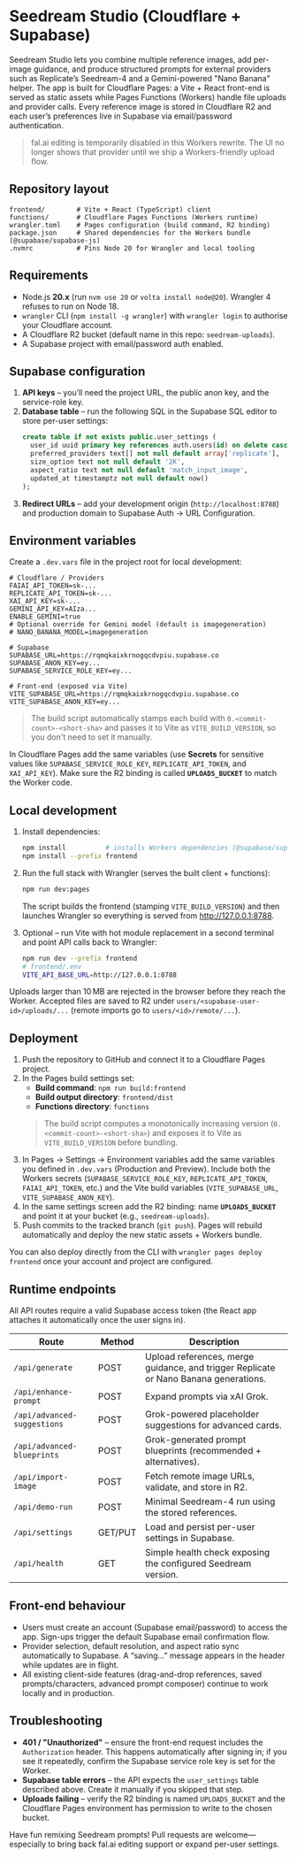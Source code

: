 # Seedream Studio (Cloudflare + Supabase)

Seedream Studio lets you combine multiple reference images, add per-image guidance, and produce structured prompts for external providers such as Replicate’s Seedream-4 and a Gemini-powered "Nano Banana" helper. The app is built for Cloudflare Pages: a Vite + React front-end is served as static assets while Pages Functions (Workers) handle file uploads and provider calls. Every reference image is stored in Cloudflare R2 and each user’s preferences live in Supabase via email/password authentication.

> fal.ai editing is temporarily disabled in this Workers rewrite. The UI no longer shows that provider until we ship a Workers-friendly upload flow.

## Repository layout

```text
frontend/        # Vite + React (TypeScript) client
functions/       # Cloudflare Pages Functions (Workers runtime)
wrangler.toml    # Pages configuration (build command, R2 binding)
package.json     # Shared dependencies for the Workers bundle (@supabase/supabase-js)
.nvmrc           # Pins Node 20 for Wrangler and local tooling
```

## Requirements

- Node.js **20.x** (run `nvm use 20` or `volta install node@20`). Wrangler 4 refuses to run on Node 18.
- `wrangler` CLI (`npm install -g wrangler`) with `wrangler login` to authorise your Cloudflare account.
- A Cloudflare R2 bucket (default name in this repo: `seedream-uploads`).
- A Supabase project with email/password auth enabled.

## Supabase configuration

1. **API keys** – you’ll need the project URL, the public anon key, and the service-role key.
2. **Database table** – run the following SQL in the Supabase SQL editor to store per-user settings:
   ```sql
   create table if not exists public.user_settings (
     user_id uuid primary key references auth.users(id) on delete cascade,
     preferred_providers text[] not null default array['replicate'],
     size_option text not null default '2K',
     aspect_ratio text not null default 'match_input_image',
     updated_at timestamptz not null default now()
   );
   ```
3. **Redirect URLs** – add your development origin (`http://localhost:8788`) and production domain to Supabase Auth → URL Configuration.

## Environment variables

Create a `.dev.vars` file in the project root for local development:

```env
# Cloudflare / Providers
FAIAI_API_TOKEN=sk-...
REPLICATE_API_TOKEN=sk-...
XAI_API_KEY=sk-...
GEMINI_API_KEY=AIza...
ENABLE_GEMINI=true
# Optional override for Gemini model (default is imagegeneration)
# NANO_BANANA_MODEL=imagegeneration

# Supabase
SUPABASE_URL=https://rqmqkaixkrnogqcdvpiu.supabase.co
SUPABASE_ANON_KEY=ey...
SUPABASE_SERVICE_ROLE_KEY=ey...

# Front-end (exposed via Vite)
VITE_SUPABASE_URL=https://rqmqkaixkrnogqcdvpiu.supabase.co
VITE_SUPABASE_ANON_KEY=ey...
```

> The build script automatically stamps each build with `0.<commit-count>-<short-sha>` and passes it to Vite as `VITE_BUILD_VERSION`, so you don't need to set it manually.

In Cloudflare Pages add the same variables (use **Secrets** for sensitive values like `SUPABASE_SERVICE_ROLE_KEY`, `REPLICATE_API_TOKEN`, and `XAI_API_KEY`). Make sure the R2 binding is called **`UPLOADS_BUCKET`** to match the Worker code.

## Local development

1. Install dependencies:
   ```bash
   npm install          # installs Workers dependencies (@supabase/supabase-js)
   npm install --prefix frontend
   ```

2. Run the full stack with Wrangler (serves the built client + functions):
   ```bash
   npm run dev:pages
   ```
   The script builds the frontend (stamping `VITE_BUILD_VERSION`) and then launches Wrangler so everything is served from <http://127.0.0.1:8788>.

3. Optional – run Vite with hot module replacement in a second terminal and point API calls back to Wrangler:
   ```bash
   npm run dev --prefix frontend
   # frontend/.env
   VITE_API_BASE_URL=http://127.0.0.1:8788
   ```

Uploads larger than 10 MB are rejected in the browser before they reach the Worker. Accepted files are saved to R2 under `users/<supabase-user-id>/uploads/...` (remote imports go to `users/<id>/remote/...`).

## Deployment

1. Push the repository to GitHub and connect it to a Cloudflare Pages project.
2. In the Pages build settings set:
   - **Build command**: `npm run build:frontend`
   - **Build output directory**: `frontend/dist`
   - **Functions directory**: `functions`
   > The build script computes a monotonically increasing version (`0.<commit-count>-<short-sha>`) and exposes it to Vite as `VITE_BUILD_VERSION` before bundling.
3. In Pages → Settings → Environment variables add the same variables you defined in `.dev.vars` (Production and Preview). Include both the Workers secrets (`SUPABASE_SERVICE_ROLE_KEY`, `REPLICATE_API_TOKEN`, `FAIAI_API_TOKEN`, etc.) and the Vite build variables (`VITE_SUPABASE_URL`, `VITE_SUPABASE_ANON_KEY`).
4. In the same settings screen add the R2 binding: name **`UPLOADS_BUCKET`** and point it at your bucket (e.g., `seedream-uploads`).
5. Push commits to the tracked branch (`git push`). Pages will rebuild automatically and deploy the new static assets + Workers bundle.

You can also deploy directly from the CLI with `wrangler pages deploy frontend` once your account and project are configured.

## Runtime endpoints

All API routes require a valid Supabase access token (the React app attaches it automatically once the user signs in).

| Route | Method | Description |
| --- | --- | --- |
| `/api/generate` | POST | Upload references, merge guidance, and trigger Replicate or Nano Banana generations. |
| `/api/enhance-prompt` | POST | Expand prompts via xAI Grok. |
| `/api/advanced-suggestions` | POST | Grok-powered placeholder suggestions for advanced cards. |
| `/api/advanced-blueprints` | POST | Grok-generated prompt blueprints (recommended + alternatives). |
| `/api/import-image` | POST | Fetch remote image URLs, validate, and store in R2. |
| `/api/demo-run` | POST | Minimal Seedream-4 run using the stored references. |
| `/api/settings` | GET/PUT | Load and persist per-user settings in Supabase. |
| `/api/health` | GET | Simple health check exposing the configured Seedream version. |

## Front-end behaviour

- Users must create an account (Supabase email/password) to access the app. Sign-ups trigger the default Supabase email confirmation flow.
- Provider selection, default resolution, and aspect ratio sync automatically to Supabase. A “saving…” message appears in the header while updates are in flight.
- All existing client-side features (drag-and-drop references, saved prompts/characters, advanced prompt composer) continue to work locally and in production.

## Troubleshooting

- **401 / "Unauthorized"** – ensure the front-end request includes the `Authorization` header. This happens automatically after signing in; if you see it repeatedly, confirm the Supabase service role key is set for the Worker.
- **Supabase table errors** – the API expects the `user_settings` table described above. Create it manually if you skipped that step.
- **Uploads failing** – verify the R2 binding is named `UPLOADS_BUCKET` and the Cloudflare Pages environment has permission to write to the chosen bucket.

Have fun remixing Seedream prompts! Pull requests are welcome—especially to bring back fal.ai editing support or expand per-user settings.
